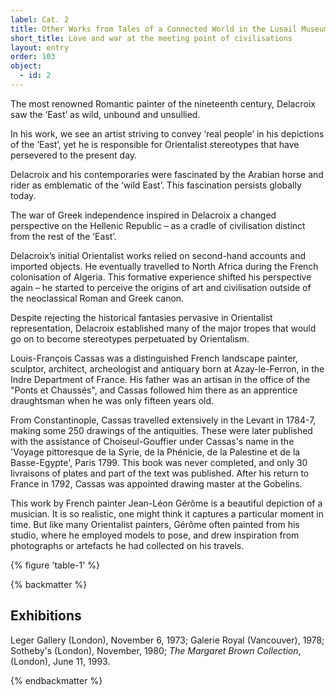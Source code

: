 ```yaml
---
label: Cat. 2
title: Other Works from Tales of a Connected World in the Lusail Museum Collection
short_title: Love and war at the meeting point of civilisations
layout: entry
order: 103
object:
  - id: 2
---
```


The most renowned Romantic painter of the nineteenth century, Delacroix saw the ‘East’ as wild, unbound and unsullied.

In his work, we see an artist striving to convey ‘real people’ in his depictions of the ‘East’, yet he is responsible for Orientalist stereotypes that have persevered to the present day.

Delacroix and his contemporaries were fascinated by the Arabian horse and rider as emblematic of the ‘wild East’. This fascination persists globally today.

The war of Greek independence inspired in Delacroix a changed perspective on the Hellenic Republic – as a cradle of civilisation distinct from the rest of the ‘East’.

Delacroix’s initial Orientalist works relied on second-hand accounts and imported objects. He eventually travelled to North Africa during the French colonisation of Algeria. This formative experience shifted his perspective again – he started to perceive the origins of art and civilisation outside of the neoclassical Roman and Greek canon.

Despite rejecting the historical fantasies pervasive in Orientalist representation, Delacroix established many of the major tropes that would go on to become stereotypes perpetuated by Orientalism.

Louis-François Cassas was a distinguished French landscape painter, sculptor, architect, archeologist and antiquary born at Azay-le-Ferron, in the Indre Department of France. His father was an artisan in the office of the "Ponts et Chaussés", and Cassas followed him there as an apprentice draughtsman when he was only fifteen years old.

From Constantinople, Cassas travelled extensively in the Levant in 1784-7, making some 250 drawings of the antiquities. These were later published with the assistance of Choiseul-Gouffier under Cassas's name in the 'Voyage pittoresque de la Syrie, de la Phénicie, de la Palestine et de la Basse-Egypte', Paris 1799. This book was never completed, and only 30 livraisons of plates and part of the text was published. After his return to France in 1792, Cassas was appointed drawing master at the Gobelins.

This work by French painter Jean-Léon Gérôme is a beautiful depiction of a musician. It is so realistic, one might think it captures a particular moment in time. But like many Orientalist painters, Gérôme often painted from his studio, where he employed models to pose, and drew inspiration from photographs or artefacts he had collected on his travels.

{% figure 'table-1' %}

{% backmatter %}

## Exhibitions

Leger Gallery (London), November 6, 1973; Galerie Royal (Vancouver), 1978; Sotheby's (London), November, 1980; *The Margaret Brown Collection*, (London), June 11, 1993.

{% endbackmatter %}
